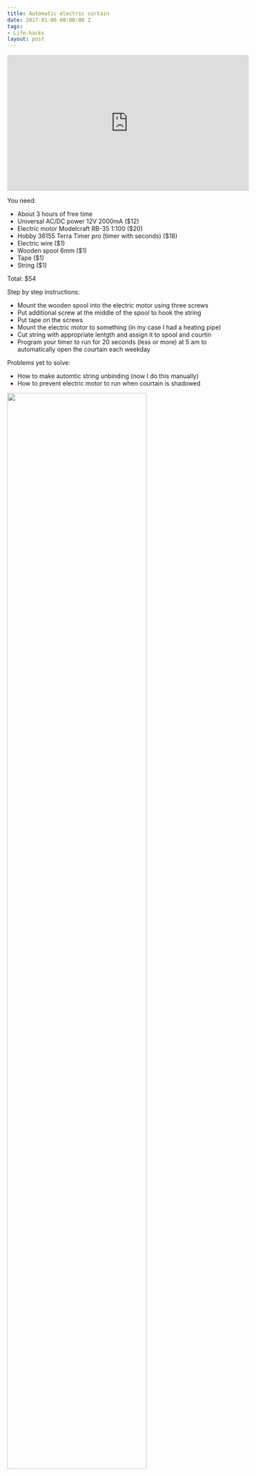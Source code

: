 ```yaml
---
title: Automatic electric curtain
date: 2017-01-06 00:00:00 Z
tags:
- Life-hacks
layout: post
---
```


<iframe width="560" height="315" src="https://www.youtube.com/embed/zSqjXpjQWyE" frameborder="0" allowfullscreen></iframe>

You need:

- About 3 hours of free time
- Universal AC/DC power 12V 2000mA ($12)
- Electric motor Modelcraft RB-35 1:100 ($20)
- Hobby 36155 Terra Timer pro (timer with seconds) ($18)
- Electric wire ($1)
- Wooden spool 6mm ($1)
- Tape ($1)
- String ($1)

Total: $54

Step by step instructions:

- Mount the wooden spool into the electric motor using three screws
- Put additional screw at the middle of the spool to hook the string
- Put tape on the screws
- Mount the electric motor to something (in my case I had a heating pipe)
- Cut string with appropriate lentgth and assign it to spool and courtin
- Program your timer to run for 20 seconds (less or more) at 5 am to automatically open the courtain each weekday

Problems yet to solve:

- How to make automtic string unbinding (now I do this manually)
- How to prevent electric motor to run when courtain is shadowed

<img src="https://kamilrudnicki.com/public/images/1.png" class="inline" style="width: 80%" />
<img src="https://kamilrudnicki.com/public/images/2.png" class="inline" style="width: 80%" />
